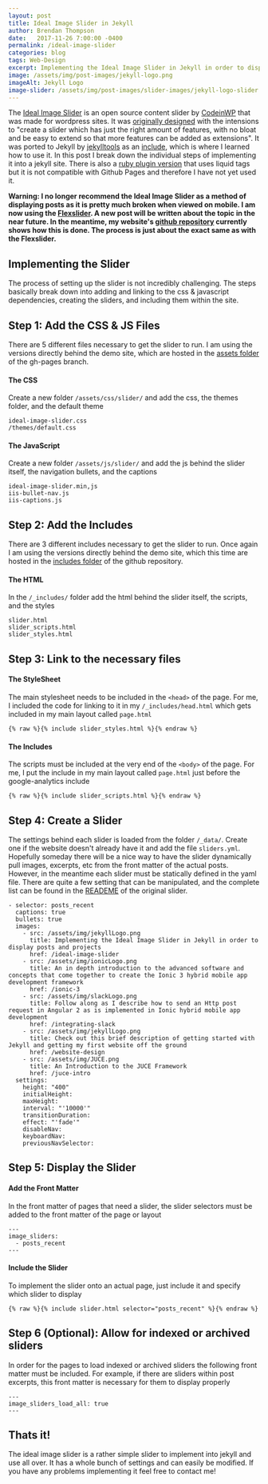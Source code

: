 ```yaml
---
layout: post
title: Ideal Image Slider in Jekyll
author: Brendan Thompson
date:   2017-11-26 7:00:00 -0400
permalink: /ideal-image-slider
categories: blog
tags: Web-Design
excerpt: Implementing the Ideal Image Slider in Jekyll in order to display posts and projects
image: /assets/img/post-images/jekyll-logo.png
imageAlt: Jekyll Logo
image-slider: /assets/img/post-images/slider-images/jekyll-logo-slider.png
---
```


The [Ideal Image Slider](https://jekylltools.github.io/jekyll-ideal-image-slider-include/examples/) is an open source content slider by [CodeinWP](https://github.com/Codeinwp) that was made for wordpress sites. It was [originally designed](https://github.com/Codeinwp/Ideal-Image-Slider-JS) with the intensions to "create a slider which has just the right amount of features, with no bloat and be easy to extend so that more features can be added as extensions". It was ported to Jekyll by [jekylltools](https://github.com/jekylltools) as an [include](https://github.com/jekylltools/jekyll-ideal-image-slider-include), which is where I learned how to use it. In this post I break down the individual steps of implementing it into a jekyll site. There is also a [ruby plugin version](https://github.com/jekylltools/jekyll-ideal-image-slider) that uses liquid tags but it is not compatible with Github Pages and therefore I have not yet used it.

<strong>Warning: I no longer recommend the Ideal Image Slider as a method of displaying posts as it is pretty much broken when viewed on mobile. I am now using the [Flexslider](http://flexslider.woothemes.com/). A new post will be written about the topic in the near future. In the meantime, my website's [github repository](https://github.com/brenthompson2/brenthompson2.github.io) currently shows how this is done. The process is just about the exact same as with the Flexslider.</strong>

## **Implementing the Slider**

The process of setting up the slider is not incredibly challenging. The steps basically break down into adding and linking to the css & javascript dependencies, creating the sliders, and including them within the site.

## Step 1: Add the CSS & JS Files

There are 5 different files necessary to get the slider to run. I am using the versions directly behind the demo site, which are hosted in the [assets folder](https://github.com/jekylltools/jekyll-ideal-image-slider-include/tree/gh-pages/assets) of the gh-pages branch.

#### The CSS

Create a new folder `/assets/css/slider/` and add the css, the themes folder, and the default theme

	ideal-image-slider.css
	/themes/default.css

#### The JavaScript

Create a new folder `/assets/js/slider/` and add the js behind the slider itself, the navigation bullets, and the captions

	ideal-image-slider.min,js
	iis-bullet-nav.js
	iis-captions.js

## Step 2: Add the Includes

There are 3 different includes necessary to get the slider to run. Once again I am using the versions directly behind the demo site, which this time are hosted in the [includes folder](https://github.com/jekylltools/jekyll-ideal-image-slider-include/tree/gh-pages/_includes) of the github repository.

#### The HTML

In the `/_includes/` folder add the html behind the slider itself, the scripts, and the styles

	slider.html
	slider_scripts.html
	slider_styles.html

## Step 3: Link to the necessary files

#### The StyleSheet

The main stylesheet needs to be included in the `<head>` of the page. For me, I included the code for linking to it in my `/_includes/head.html` which gets included in my main layout called `page.html`

	{% raw %}{% include slider_styles.html %}{% endraw %}

#### The Includes

The scripts must be included at the very end of the `<body>` of the page. For me, I put the include in my main layout called `page.html` just before the google-analytics include

	{% raw %}{% include slider_scripts.html %}{% endraw %}

## Step 4: Create a Slider

The settings behind each slider is loaded from the folder `/_data/`. Create one if the website doesn't already have it and add the file `sliders.yml`. Hopefully someday there will be a nice way to have the slider dynamically pull images, excerpts, etc from the front matter of the actual posts. However, in the meantime each slider must be statically defined in the yaml file. There are quite a few setting that can be manipulated, and the complete list can be found in the [READEME](https://github.com/Codeinwp/Ideal-Image-Slider-JS/blob/master/README.md) of the original slider.

	- selector: posts_recent
	  captions: true
	  bullets: true
	  images:
	    - src: /assets/img/jekyllLogo.png
	      title: Implementing the Ideal Image Slider in Jekyll in order to display posts and projects
	      href: /ideal-image-slider
	    - src: /assets/img/ionicLogo.png
	      title: An in depth introduction to the advanced software and concepts that come together to create the Ionic 3 hybrid mobile app development framework
	      href: /ionic-3
	    - src: /assets/img/slackLogo.png
	      title: Follow along as I describe how to send an Http post request in Angular 2 as is implemented in Ionic hybrid mobile app development
	      href: /integrating-slack
	    - src: /assets/img/jekyllLogo.png
	      title: Check out this brief description of getting started with Jekyll and getting my first website off the ground
	      href: /website-design
	    - src: /assets/img/JUCE.png
	      title: An Introduction to the JUCE Framework
	      href: /juce-intro
	  settings:
	    height: "400"
	    initialHeight:
	    maxHeight:
	    interval: "'10000'"
	    transitionDuration:
	    effect: "'fade'"
	    disableNav:
	    keyboardNav:
	    previousNavSelector:

## Step 5: Display the Slider

#### Add the Front Matter

In the front matter of pages that need a slider, the slider selectors must be added to the front matter of the page or layout

	---
	image_sliders:
	  - posts_recent
	---

#### Include the Slider

To implement the slider onto an actual page, just include it and specify which slider to display

	{% raw %}{% include slider.html selector="posts_recent" %}{% endraw %}


## Step 6 (Optional): Allow for indexed or archived sliders

In order for the pages to load indexed or archived sliders the following front matter must be included. For example, if there are sliders within post excerpts, this front matter is necessary for them to display properly

	---
	image_sliders_load_all: true
	---

## **Thats it!**

The ideal image slider is a rather simple slider to implement into jekyll and use all over. It has a whole bunch of settings and can easily be modified. If you have any problems implementing it feel free to contact me!